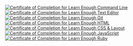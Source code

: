 <a href="https://www.learnenough.com/certificates/Sophie"><img src="https://www.learnenough.com/certificates/Sophie/command-line-tutorial.svg" alt="Certificate of Completion for Learn Enough Command Line"></a><a href="https://www.learnenough.com/certificates/Sophie"><img src="https://www.learnenough.com/certificates/Sophie/text-editor-tutorial.svg" alt="Certificate of Completion for Learn Enough Text Editor"></a><a href="https://www.learnenough.com/certificates/Sophie"><img src="https://www.learnenough.com/certificates/Sophie/git-tutorial.svg" alt="Certificate of Completion for Learn Enough Git"></a><a href="https://www.learnenough.com/certificates/Sophie"><img src="https://www.learnenough.com/certificates/Sophie/html-tutorial.svg" alt="Certificate of Completion for Learn Enough HTML"></a><a href="https://www.learnenough.com/certificates/Sophie"><img src="https://www.learnenough.com/certificates/Sophie/css-and-layout-tutorial.svg" alt="Certificate of Completion for Learn Enough CSS &amp; Layout"></a><a href="https://www.learnenough.com/certificates/Sophie"><img src="https://www.learnenough.com/certificates/Sophie/javascript-tutorial.svg" alt="Certificate of Completion for Learn Enough JavaScript"></a><a href="https://www.learnenough.com/certificates/Sophie"><img src="https://www.learnenough.com/certificates/Sophie/ruby-tutorial.svg" alt="Certificate of Completion for Learn Enough Ruby"></a>
